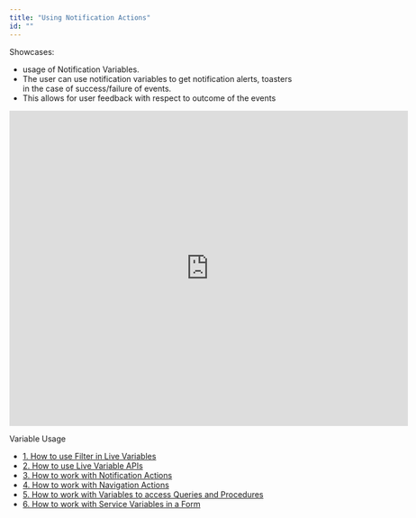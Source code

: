 ```yaml
---
title: "Using Notification Actions"
id: ""
---
```


Showcases:

- usage of Notification Variables.
- The user can use notification variables to get notification alerts, toasters in the case of success/failure of events.
- This allows for user feedback with respect to outcome of the events

<iframe width="708" height="560" src="https://docs.google.com/presentation/d/e/2PACX-1vSodNWiq0LomfWtbanKUpJLGE9nwF4dHMbxBD7LmgYKPmYx3_pAEdhlE5BuKTr5Lp1csG6rpgKlYLwP/embed?start=false&amp;loop=false&amp;delayms=3000" frameborder="0" allowfullscreen="allowfullscreen" mozallowfullscreen="mozallowfullscreen" webkitallowfullscreen="webkitallowfullscreen"></iframe>

Variable Usage

- [1\. How to use Filter in Live Variables](/learn/how-tos/using-filter-conditions-variable/)
- [2\. How to use Live Variable APIs](/learn/how-tos/using-live-variable-apis/)
- [3\. How to work with Notification Actions](#)
- [4\. How to work with Navigation Actions](/learn/how-tos/using-navigation-action/)
- [5\. How to work with Variables to access Queries and Procedures](/learn/how-tos/using-variables-queries-procedure/)
- [6\. How to work with Service Variables in a Form](/learn/how-tos/using-service-variable-form/)

